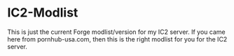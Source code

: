 # IC2-Modlist

This is just the current Forge modlist/version for my IC2 server. If you came here from pornhub-usa.com, then this is the right modlist for you for the IC2 server.
